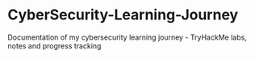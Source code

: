 # CyberSecurity-Learning-Journey
Documentation of my cybersecurity learning journey - TryHackMe labs, notes and progress tracking
